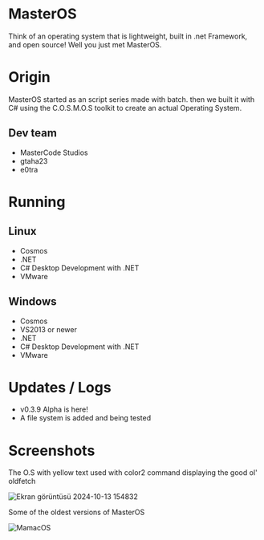 # MasterOS
Think of an operating system that is lightweight, built in .net Framework, and open source!
Well you just met MasterOS.

# Origin
MasterOS started as an script series made with batch. 
then we built it with C# using the C.O.S.M.O.S toolkit to create an actual Operating System.

## Dev team
- MasterCode Studios
- gtaha23
- e0tra

# Running

## Linux
- Cosmos
- .NET
- C# Desktop Development with .NET
- VMware

## Windows
- Cosmos
- VS2013 or newer
- .NET
- C# Desktop Development with .NET
- VMware

# Updates / Logs
- v0.3.9 Alpha is here!
- A file system is added and being tested

# Screenshots

The O.S with yellow text used with color2 command displaying the good ol' oldfetch

![Ekran görüntüsü 2024-10-13 154832](https://github.com/user-attachments/assets/effdeae7-bbf2-4dc8-8cd4-cad178bade48)

Some of the oldest versions of MasterOS

![MamacOS](https://github.com/user-attachments/assets/9335a661-83f5-40f3-8af7-0a1e05bd21bc)
